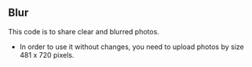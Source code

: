 ## Blur

This code is to share clear and blurred photos.

- In order to use it without changes, you need to upload photos by size 481 x 720 pixels.
